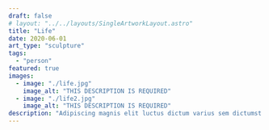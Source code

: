 ```yaml
---
draft: false
# layout: "../../layouts/SingleArtworkLayout.astro"
title: "Life"
date: 2020-06-01
art_type: "sculpture"
tags: 
  - "person"
featured: true
images: 
  - image: "./life.jpg"
    image_alt: "THIS DESCRIPTION IS REQUIRED"
  - image: "./life2.jpg"
    image_alt: "THIS DESCRIPTION IS REQUIRED"
description: "Adipiscing magnis elit luctus dictum varius sem dictumst ad, risus erat mollis est donec interdum aliquam. Praesent nam efficitur consectetur donec posuere cubilia hendrerit quis aliquet varius nascetur, ridiculus vulputate molestie vivamus egestas finibus duis sed dolor. Diam tincidunt ex turpis faucibus lectus dictum suspendisse elementum, enim auctor a mus tempus metus eleifend."
---
```

